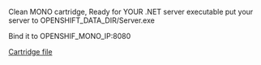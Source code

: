 Clean MONO cartridge,
Ready for YOUR .NET server executable
put your server to OPENSHIFT_DATA_DIR/Server.exe

Bind it to OPENSHIF_MONO_IP:8080

<a href="https://raw.githubusercontent.com/ftpud/openshift-community-cartridge-mono/master/metadata/manifest.yml">Cartridge file</a>
